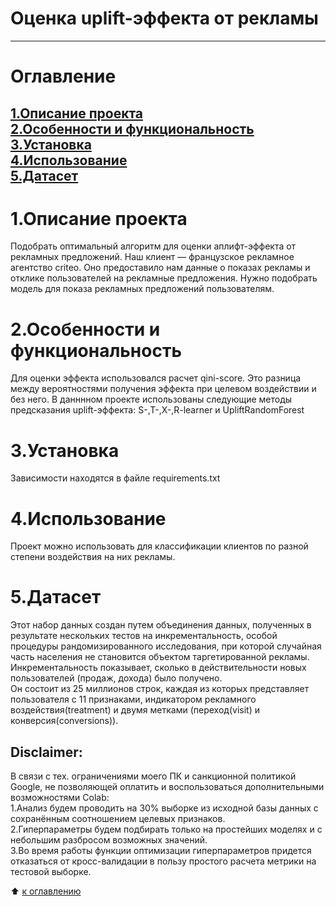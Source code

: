# Оценка uplift-эффекта от рекламы
-------
# Оглавление  
[1.Описание проекта](https://github.com/PavelNovikov888/portfolio/tree/master/Uplift-%D0%BC%D0%BE%D0%B4%D0%B5%D0%BB%D0%B8%D1%80%D0%BE%D0%B2%D0%B0%D0%BD%D0%B8%D0%B5#1%D0%BE%D0%BF%D0%B8%D1%81%D0%B0%D0%BD%D0%B8%D0%B5-%D0%BF%D1%80%D0%BE%D0%B5%D0%BA%D1%82%D0%B0)  
[2.Особенности и функциональность](https://github.com/PavelNovikov888/portfolio/tree/master/Uplift-%D0%BC%D0%BE%D0%B4%D0%B5%D0%BB%D0%B8%D1%80%D0%BE%D0%B2%D0%B0%D0%BD%D0%B8%D0%B5#2%D0%BE%D1%81%D0%BE%D0%B1%D0%B5%D0%BD%D0%BD%D0%BE%D1%81%D1%82%D0%B8-%D0%B8-%D1%84%D1%83%D0%BD%D0%BA%D1%86%D0%B8%D0%BE%D0%BD%D0%B0%D0%BB%D1%8C%D0%BD%D0%BE%D1%81%D1%82%D1%8C)  
[3.Установка](https://github.com/PavelNovikov888/portfolio/tree/master/Uplift-%D0%BC%D0%BE%D0%B4%D0%B5%D0%BB%D0%B8%D1%80%D0%BE%D0%B2%D0%B0%D0%BD%D0%B8%D0%B5#3%D1%83%D1%81%D1%82%D0%B0%D0%BD%D0%BE%D0%B2%D0%BA%D0%B0)  
[4.Использование](https://github.com/PavelNovikov888/portfolio/tree/master/Uplift-%D0%BC%D0%BE%D0%B4%D0%B5%D0%BB%D0%B8%D1%80%D0%BE%D0%B2%D0%B0%D0%BD%D0%B8%D0%B5#4%D0%B8%D1%81%D0%BF%D0%BE%D0%BB%D1%8C%D0%B7%D0%BE%D0%B2%D0%B0%D0%BD%D0%B8%D0%B5)  
[5.Датасет](https://github.com/PavelNovikov888/portfolio/tree/master/Uplift-%D0%BC%D0%BE%D0%B4%D0%B5%D0%BB%D0%B8%D1%80%D0%BE%D0%B2%D0%B0%D0%BD%D0%B8%D0%B5#5%D0%B4%D0%B0%D1%82%D0%B0%D1%81%D0%B5%D1%82)  
--------

# 1.Описание проекта
Подобрать оптимальный алгоритм для оценки аплифт-эффекта от рекламных предложений.
Наш клиент — французское рекламное агентство criteo.
Оно предоставило нам данные о показах рекламы и отклике пользователей на рекламные предложения.
Нужно подобрать модель для показа рекламных предложений пользователям.
# 2.Особенности и функциональность
Для оценки эффекта использовался расчет qini-score. Это разница между вероятностями получения эффекта при целевом воздействии и без него.
В данннном проекте использованы следующие методы предсказания uplift-эффекта: S-,T-,X-,R-learner и UpliftRandomForest
# 3.Установка
Зависимости находятся в файле requirements.txt
# 4.Использование
Проект можно использовать для классификации клиентов по разной степени воздействия на них рекламы.
# 5.Датасет
Этот набор данных создан путем объединения данных, полученных в результате нескольких тестов на инкрементальность, особой процедуры рандомизированного исследования, при которой случайная часть населения не становится объектом таргетированной рекламы.   
Инкрементальность показывает, сколько в действительности новых пользователей (продаж, дохода) было получено.  
Он состоит из 25 миллионов строк, каждая из которых представляет пользователя с 11 признаками, индикатором рекламного воздействия(treatment) и двумя метками (переход(visit) и конверсия(conversions)).  
## Disclaimer:  
В связи с тех. ограничениями моего ПК и санкционной политикой Google, не позволяющей оплатить и воспользоваться дополнительными возможностями Colab:  
1.Анализ будем проводить на 30% выборке из исходной базы данных с сохранённым соотношением целевых признаков.  
2.Гиперпараметры будем подбирать только на простейших моделях и с небольшим разбросом возможных значений.  
3.Во время работы функции оптимизации гиперпараметров придется отказаться от кросс-валидации в пользу простого расчета метрики на тестовой выборке.  
  
:arrow_up: [к оглавлению](https://github.com/PavelNovikov888/portfolio/tree/master/Uplift-%D0%BC%D0%BE%D0%B4%D0%B5%D0%BB%D0%B8%D1%80%D0%BE%D0%B2%D0%B0%D0%BD%D0%B8%D0%B5#%D0%BE%D0%B3%D0%BB%D0%B0%D0%B2%D0%BB%D0%B5%D0%BD%D0%B8%D0%B5)
